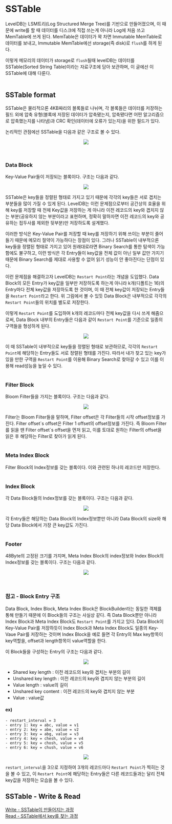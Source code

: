 # SSTable 
LevelDB는 LSM트리(Log Structured Merge Tree)를 기반으로 만들어졌으며, 이 때문에 write를 할 때 데이터를 디스크에 직접 쓰는게 아니라 Log에 처음 쓰고 MemTable에 쓰게 된다. MemTable은 데이터가 꽉 차면 Immutable MemTable로 데이터를 보내고, Immutable MemTable에선 storage(즉 disk)로 `flush`를 하게 된다.

이렇게 메모리의 데이터가 storage로 `flush`될때 levelDB는 데이터를 SSTable(Sorted String Table)이라는 자료구조에 담아 보관하며, 이 글에선 이 SSTable에 대해 다룬다.  
<br/>  

## SSTable format  
SSTable은 물리적으론 4KB짜리의 블록들로 나뉘며, 각 블록들은 데이터를 저장하는 필드 외에 압축 유형(블록에 저장된 데이터가 압축됐는지, 압축됐다면 어떤 알고리즘으로 압축했는지를 나타냄)과 CRC 확인(데이터에 오류가 있는지)을 위한 필드가 있다.  

논리적인 관점에선 SSTable을 다음과 같은 구조로 볼 수 있다.  

<p align="center"><img src="https://user-images.githubusercontent.com/65762283/182532427-47d356d8-c3a7-4d72-b8df-f3adcb75bcbe.png"></p>  

<br/>  

### Data Block  
Key-Value Pair들이 저장되는 블록이다. 구조는 다음과 같다.  

<p align="center"><img src="https://user-images.githubusercontent.com/65762283/187910209-7d931fb7-6870-45e2-ade4-f0316cb25c72.png"></p>  

SSTable은 key들을 정렬된 형태로 가지고 있기 때문에 각각의 key들은 서로 겹치는 부분들을 많이 가질 수 있게 된다. LevelDB는 이런 문제점으로부터 공간상의 효율을 위해 key를 저장할 때 전체 Key값을 저장하는 게 아니라 이전 레코드의 key와 겹치지 않는 부분(공유하지 않는 부분이라고 표현하며, 정확히 말하자면 이전 레코드의 key와 공유하는 접두사를 제외한 뒷부분)만 저장하도록 설계했다.  

이러한 방식은 Key-Value Pair를 저장할 때 key를 저장하기 위해 쓰이는 부분이 줄어들기 때문에 메모리 절약이 가능하다는 장점이 있다. 그러나 SSTable이 내부적으론 key들을 정렬된 형태로 가지고 있어 원래대로라면 Binary Search를 통한 탐색이 가능함에도 불구하고, 이런 방식은 각 Entry들이 key값을 전체 값이 아닌 일부 값만 가지기 때문에 Binary Search를 제대로 사용할 수 없어 읽기 성능이 안 좋아진다는 단점이 있다.  

이런 문제점을 해결하고자 LevelDB는 `Restart Point`라는 개념을 도입했다. Data Block의 모든 Entry가 key값을 일부만 저장하도록 하는게 아니라 k개(디폴트는 16)의 Entry마다 전체 key값을 저장하도록 한 것이며, 이 때 전체 key값이 저장되는 Entry들을 `Restart Point`라고 한다. 위 그림에서 볼 수 있듯 Data Block은 내부적으로 각각의 `Restart Point`들의 위치를 별도로 저장한다.  

이렇게 `Restart Point`를 도입하여 k개의 레코드마다 전체 key값을 다시 쓰게 해줌으로써, Data Block 내부의 Entry들은 다음과 같이 `Restart Point`를 기준으로 일종의 구역들을 형성하게 된다.

<p align="center"><img src="https://user-images.githubusercontent.com/65762283/187920060-32e4a102-a0e7-4929-8d59-6494f9f09ee8.png"></p> 

이 때 SSTable이 내부적으로 key들을 정렬된 형태로 보관하므로, 각각의 `Restart Point`에 해당하는 Entry들도 서로 정렬된 형태를 가진다. 따라서 내가 찾고 있는 key가 있을 만한 구역을 `Restart Point`를 이용해 Binary Search로 찾아갈 수 있고 이를 이용해 read성능을 높일 수 있다.  
<br/>  

### Filter Block  
Bloom Filter들을 가지는 블록이다. 구조는 다음과 같다.  

<p align="center"><img src="https://user-images.githubusercontent.com/65762283/187955758-acd5f9e8-8d00-4ea4-898b-9773e5071b9b.png"></p> 

Filter는 Bloom Filter들을 말하며, Filter offset은 각 Filter들의 시작 offset정보를 가진다. Filter offset\`s offset은 Filter 1 offset의 offset정보를 가진다. 즉 Bloom Filter를 읽을 땐 Filter offset\`s offset을 먼저 읽고, 이를 토대로 원하는 Filter의 offset을 읽은 후 해당하는 Filter로 찾아가 읽게 된다.  
<br/>  

### Meta Index Block  
Filter Block의 Index정보를 갖는 블록이다. 이와 관련된 하나의 레코드만 저장한다.  
<br/>  

### Index Block  
각 Data Block들의 Index정보를 갖는 블록이다. 구조는 다음과 같다.  

<p align="center"><img src="https://user-images.githubusercontent.com/65762283/187952948-860a8f3d-1b91-4ce0-b127-3b7a56b64008.png"></p>  

각 Entry들은 해당하는 Data Block의 Index정보뿐만 아니라 Data Block의 size와 해당 Data Block에서 가장 큰 key값도 가진다.  
<br/>  

### Footer  
48Byte의 고정된 크기를 가지며, Meta Index Block의 index정보와 Index Block의 Index정보를 갖는 블록이다. 구조는 다음과 같다.  

<p align="center"><img src="https://user-images.githubusercontent.com/65762283/187959918-6f36b165-b598-4aed-8c88-72716c7d0179.png"></p>  
<br/>  

### 참고 - Block Entry 구조
Data Block, Index Block, Meta Index Block은 BlockBuilder라는 동일한 객체를 통해 만들기 때문에 이 Block들의 구조는 사실상 같다. 즉 Data Block뿐만 아니라 Index Block과 Meta Index Block도 `Restart Point`를 가지고 있다. Data Block이 Key-Value Pair를 저장하듯이 Index Block과 Meta Index Block도 일종의 Key-Vaue Pair를 저장하는 것이며 Index Block을 예로 들면 각 Entry의 Max key항목이 key역할을, offset과 length항목이 value역할을 한다.  

이 Block들을 구성하는 Entry의 구조는 다음과 같다.  

<p align="center"><img src="https://user-images.githubusercontent.com/65762283/187917146-dcf4bd36-30b6-4406-ab15-ac461bb48f64.png"></p>  

- Shared key length : 이전 레코드의 key와 겹치는 부분의 길이
- Unshared key length : 이전 레코드의 key와 겹치지 않는 부분의 길이
- Value length : value의 길이
- Unshared key content : 이전 레코드의 key와 겹치지 않는 부분
- Value : value값  

#### ex)
```
- restart_interval = 3
- entry 1: key = abc, value = v1
- entry 2: key = abe, value = v2
- entry 3: key = abg, value = v3
- entry 4: key = chesh, value = v4
- entry 5: key = chosh, value = v5
- entry 6: key = chush, value = v6
```  
<p align="center"><img src="https://user-images.githubusercontent.com/65762283/187968907-06fdea2b-b44c-4240-b529-c77a9f6112b8.png"></p>  

`restart_interval`을 3으로 지정하여 3개의 레코드마다 `Restart Point`가 찍히는 것을 볼 수 있고, 이 `Restart Point`에 해당하는 Entry들은 다른 레코드들과는 달리 전체 key값을 저장하는 모습을 볼 수 있다.  

## SSTable - Write & Read 
[Write - SSTable이 만들어지는 과정](analysis/sstable-write.md)  
[Read - SSTable에서 key를 찾는 과정](analysis/sstable-read.md)  
